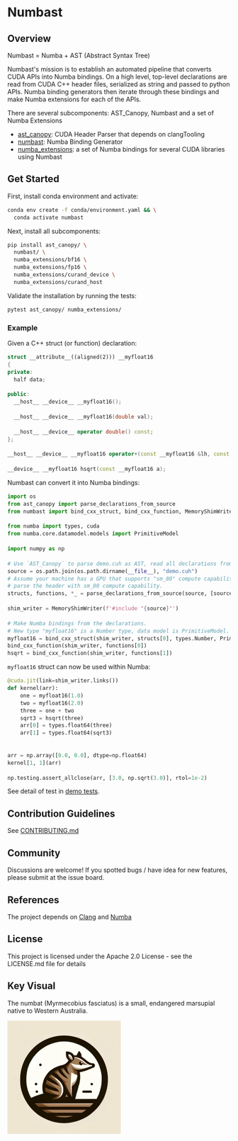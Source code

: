# Numbast

## Overview
Numbast = Numba + AST (Abstract Syntax Tree)

Numbast's mission is to establish an automated pipeline that converts CUDA APIs into Numba bindings. On a high level, top-level declarations are read from CUDA C++ header files, serialized as string and passed to python APIs. Numba binding generators then iterate through these bindings and make Numba extensions for each of the APIs.

There are several subcomponents: AST_Canopy, Numbast and a set of Numba Extensions

- [ast_canopy](ast_canopy/README.md): CUDA Header Parser that depends on clangTooling
- [numbast](numbast/README.md): Numba Binding Generator
- [numba_extensions](numba_extensions/README.md): a set of Numba bindings for several CUDA libraries using Numbast

## Get Started

First, install conda environment and activate:

```bash
conda env create -f conda/environment.yaml && \
  conda activate numbast
```

Next, install all subcomponents:

```bash
pip install ast_canopy/ \
  numbast/ \
  numba_extensions/bf16 \
  numba_extensions/fp16 \
  numba_extensions/curand_device \
  numba_extensions/curand_host
```

Validate the installation by running the tests:

```bash
pytest ast_canopy/ numba_extensions/
```

### Example

Given a C++ struct (or function) declaration:
```c++
struct __attribute__((aligned(2))) __myfloat16
{
private:
  half data;

public:
  __host__ __device__ __myfloat16();

  __host__ __device__ __myfloat16(double val);

  __host__ __device__ operator double() const;
};

__host__ __device__ __myfloat16 operator+(const __myfloat16 &lh, const __myfloat16 &rh);

__device__ __myfloat16 hsqrt(const __myfloat16 a);
```

Numbast can convert it into Numba bindings:

```python
import os
from ast_canopy import parse_declarations_from_source
from numbast import bind_cxx_struct, bind_cxx_function, MemoryShimWriter

from numba import types, cuda
from numba.core.datamodel.models import PrimitiveModel

import numpy as np

# Use `AST_Canopy` to parse demo.cuh as AST, read all declarations from it.
source = os.path.join(os.path.dirname(__file__), "demo.cuh")
# Assume your machine has a GPU that supports "sm_80" compute capability,
# parse the header with sm_80 compute capability.
structs, functions, *_ = parse_declarations_from_source(source, [source], "sm_80")

shim_writer = MemoryShimWriter(f'#include "{source}"')

# Make Numba bindings from the declarations.
# New type "myfloat16" is a Number type, data model is PrimitiveModel.
myfloat16 = bind_cxx_struct(shim_writer, structs[0], types.Number, PrimitiveModel)
bind_cxx_function(shim_writer, functions[0])
hsqrt = bind_cxx_function(shim_writer, functions[1])
```

`myfloat16` struct can now be used within Numba:

```python
@cuda.jit(link=shim_writer.links())
def kernel(arr):
    one = myfloat16(1.0)
    two = myfloat16(2.0)
    three = one + two
    sqrt3 = hsqrt(three)
    arr[0] = types.float64(three)
    arr[1] = types.float64(sqrt3)


arr = np.array([0.0, 0.0], dtype=np.float64)
kernel[1, 1](arr)

np.testing.assert_allclose(arr, [3.0, np.sqrt(3.0)], rtol=1e-2)
```

See detail of test in [demo tests](./numbast/tests/demo/).

## Contribution Guidelines
See [CONTRIBUTING.md](./CONTRIBUTING.md)

## Community
Discussions are welcome! If you spotted bugs / have idea for new features, please submit at the issue board.

## References
The project depends on [Clang](https://github.com/llvm/llvm-project) and [Numba](https://numba.readthedocs.io/en/stable/)

## License
This project is licensed under the Apache 2.0 License - see the LICENSE.md file for details

## Key Visual

The numbat (Myrmecobius fasciatus) is a small, endangered marsupial native to Western Australia.

![Australian Numbat](./static/numbat.png)
